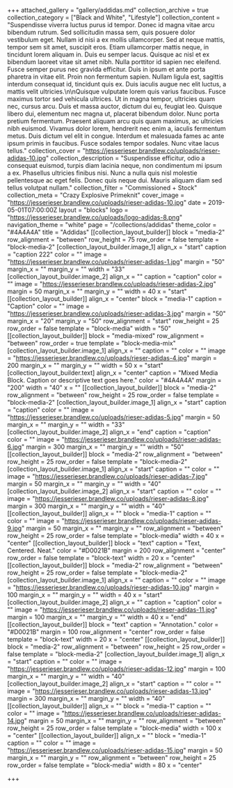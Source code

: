 +++
attached_gallery = "gallery/addidas.md"
collection_archive = true
collection_category = ["Black and White", "Lifestyle"]
collection_content = "Suspendisse viverra luctus purus id tempor. Donec id magna vitae arcu bibendum rutrum. Sed sollicitudin massa sem, quis posuere dolor vestibulum eget. Nullam id nisi a ex mollis ullamcorper. Sed at neque mattis, tempor sem sit amet, suscipit eros. Etiam ullamcorper mattis neque, in tincidunt lorem aliquam in. Duis eu semper lacus. Quisque ac nisl et ex bibendum laoreet vitae sit amet nibh. Nulla porttitor id sapien nec eleifend. Fusce semper purus nec gravida efficitur. Duis in ipsum et ante porta pharetra in vitae elit. Proin non fermentum sapien. Nullam ligula est, sagittis interdum consequat id, tincidunt quis ex. Duis iaculis augue nec elit luctus, a mattis velit ultricies.\n\nQuisque vulputate lorem quis varius faucibus. Fusce maximus tortor sed vehicula ultrices. Ut in magna tempor, ultricies quam nec, cursus arcu. Duis et massa auctor, dictum dui eu, feugiat leo. Quisque libero dui, elementum nec magna ut, placerat bibendum dolor. Nunc porta pretium fermentum. Praesent aliquam arcu quis quam maximus, ac ultricies nibh euismod. Vivamus dolor lorem, hendrerit nec enim a, iaculis fermentum metus. Duis dictum vel elit in congue. Interdum et malesuada fames ac ante ipsum primis in faucibus. Fusce sodales tempor sodales. Nunc vitae lacus tellus."
collection_cover = "https://jesserieser.brandlew.co/uploads/rieser-adidas-10.jpg"
collection_description = "Suspendisse efficitur, odio a consequat euismod, turpis diam lacinia neque, non condimentum mi ipsum a ex. Phasellus ultricies finibus nisi. Nunc a nulla quis nisl molestie pellentesque ac eget felis. Donec quis neque dui. Mauris aliquam diam sed tellus volutpat nullam."
collection_filter = "Commissioned + Stock"
collection_meta = "Crazy Explosive Primeknit"
cover_image = "https://jesserieser.brandlew.co/uploads/rieser-adidas-10.jpg"
date = 2019-05-01T07:00:00Z
layout = "blocks"
logo = "https://jesserieser.brandlew.co/uploads/logo-adidas-8.png"
navigation_theme = "white"
page = "/collections/addidas"
theme_color = "#4A4A4A"
title = "Addidas"
[[collection_layout_builder]]
block = "media-2"
row_alignment = "between"
row_height = 75
row_order = false
template = "block-media-2"
[collection_layout_builder.image_1]
align_x = "start"
caption = "caption 222"
color = ""
image = "https://jesserieser.brandlew.co/uploads/rieser-adidas-1.jpg"
margin = "50"
margin_x = ""
margin_y = ""
width = "33"
[collection_layout_builder.image_2]
align_x = ""
caption = "caption"
color = ""
image = "https://jesserieser.brandlew.co/uploads/rieser-adidas-2.jpg"
margin = 50
margin_x = ""
margin_y = ""
width = 40
x = "start"
[[collection_layout_builder]]
align_x = "center"
block = "media-1"
caption = "Caption"
color = ""
image = "https://jesserieser.brandlew.co/uploads/rieser-adidas-3.jpg"
margin = "50"
margin_x = "20"
margin_y = "50"
row_alignment = "start"
row_height = 25
row_order = false
template = "block-media"
width = "50"
[[collection_layout_builder]]
block = "media-mixed"
row_alignment = "between"
row_order = true
template = "block-media-mix"
[collection_layout_builder.image_1]
align_x = ""
caption = ""
color = ""
image = "https://jesserieser.brandlew.co/uploads/rieser-adidas-4.jpg"
margin = 200
margin_x = ""
margin_y = ""
width = 50
x = "start"
[collection_layout_builder.text]
align_x = "center"
caption = "Mixed Media Block. Caption or descriptive text goes here."
color = "#4A4A4A"
margin = "200"
width = "40"
x = ""
[[collection_layout_builder]]
block = "media-2"
row_alignment = "between"
row_height = 25
row_order = false
template = "block-media-2"
[collection_layout_builder.image_1]
align_x = "start"
caption = "caption"
color = ""
image = "https://jesserieser.brandlew.co/uploads/rieser-adidas-5.jpg"
margin = 50
margin_x = ""
margin_y = ""
width = "33"
[collection_layout_builder.image_2]
align_x = "end"
caption = "caption"
color = ""
image = "https://jesserieser.brandlew.co/uploads/rieser-adidas-6.jpg"
margin = 300
margin_x = ""
margin_y = ""
width = "50"
[[collection_layout_builder]]
block = "media-2"
row_alignment = "between"
row_height = 25
row_order = false
template = "block-media-2"
[collection_layout_builder.image_1]
align_x = "start"
caption = ""
color = ""
image = "https://jesserieser.brandlew.co/uploads/rieser-adidas-7.jpg"
margin = 50
margin_x = ""
margin_y = ""
width = "40"
[collection_layout_builder.image_2]
align_x = "start"
caption = ""
color = ""
image = "https://jesserieser.brandlew.co/uploads/rieser-adidas-8.jpg"
margin = 300
margin_x = ""
margin_y = ""
width = "40"
[[collection_layout_builder]]
align_x = ""
block = "media-1"
caption = ""
color = ""
image = "https://jesserieser.brandlew.co/uploads/rieser-adidas-9.jpg"
margin = 50
margin_x = ""
margin_y = ""
row_alignment = "between"
row_height = 25
row_order = false
template = "block-media"
width = 40
x = "center"
[[collection_layout_builder]]
block = "text"
caption = "Text, Centered. Neat."
color = "#D0021B"
margin = 200
row_alignment = "center"
row_order = false
template = "block-text"
width = 20
x = "center"
[[collection_layout_builder]]
block = "media-2"
row_alignment = "between"
row_height = 25
row_order = false
template = "block-media-2"
[collection_layout_builder.image_1]
align_x = ""
caption = ""
color = ""
image = "https://jesserieser.brandlew.co/uploads/rieser-adidas-10.jpg"
margin = 100
margin_x = ""
margin_y = ""
width = 40
x = "start"
[collection_layout_builder.image_2]
align_x = ""
caption = "caption"
color = ""
image = "https://jesserieser.brandlew.co/uploads/rieser-adidas-11.jpg"
margin = 100
margin_x = ""
margin_y = ""
width = 40
x = "end"
[[collection_layout_builder]]
block = "text"
caption = "Annotation."
color = "#D0021B"
margin = 100
row_alignment = "center"
row_order = false
template = "block-text"
width = 20
x = "center"
[[collection_layout_builder]]
block = "media-2"
row_alignment = "between"
row_height = 25
row_order = false
template = "block-media-2"
[collection_layout_builder.image_1]
align_x = "start"
caption = ""
color = ""
image = "https://jesserieser.brandlew.co/uploads/rieser-adidas-12.jpg"
margin = 100
margin_x = ""
margin_y = ""
width = "40"
[collection_layout_builder.image_2]
align_x = "start"
caption = ""
color = ""
image = "https://jesserieser.brandlew.co/uploads/rieser-adidas-13.jpg"
margin = 300
margin_x = ""
margin_y = ""
width = "40"
[[collection_layout_builder]]
align_x = ""
block = "media-1"
caption = ""
color = ""
image = "https://jesserieser.brandlew.co/uploads/rieser-adidas-14.jpg"
margin = 50
margin_x = ""
margin_y = ""
row_alignment = "between"
row_height = 25
row_order = false
template = "block-media"
width = 100
x = "center"
[[collection_layout_builder]]
align_x = ""
block = "media-1"
caption = ""
color = ""
image = "https://jesserieser.brandlew.co/uploads/rieser-adidas-15.jpg"
margin = 50
margin_x = ""
margin_y = ""
row_alignment = "between"
row_height = 25
row_order = false
template = "block-media"
width = 80
x = "center"

+++
